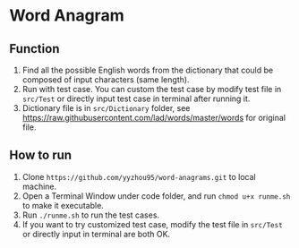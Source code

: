 # Word Anagram

## Function
1. Find all the possible English words from the dictionary that could be composed of input characters (same length).
2. Run with test case. You can custom the test case by modify test file in `src/Test` or directly input test case in terminal after running it.
3. Dictionary file is in `src/Dictionary` folder, see https://raw.githubusercontent.com/lad/words/master/words for original file.

## How to run
1. Clone `https://github.com/yyzhou95/word-anagrams.git` to local machine.
2. Open a Terminal Window under code folder, and run `chmod u+x runme.sh` to make it executable.
3. Run `./runme.sh` to run the test cases.
4. If you want to try customized test case, modify the test file in `src/Test` or directly input in terminal are both OK.
